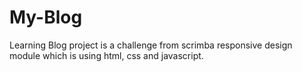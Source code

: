# My-Blog
Learning Blog project is a challenge from scrimba responsive design module which is using html, css and javascript.
